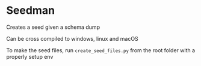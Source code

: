 # Seedman

Creates a seed given a schema dump

Can be cross compiled to windows, linux and macOS

To make the seed files, run ``create_seed_files.py`` from the root folder with a properly setup env